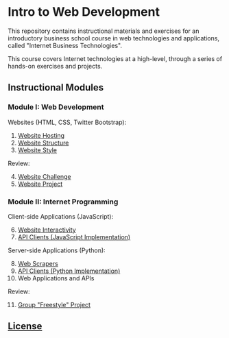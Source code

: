 # Intro to Web Development

This repository contains instructional materials and exercises for an introductory business school course in web technologies and applications, called "Internet Business Technologies".

This course covers Internet technologies at a high-level, through a series of hands-on exercises and projects.

## Instructional Modules

### Module I: Web Development

Websites (HTML, CSS, Twitter Bootstrap):

  1. [Website Hosting](/exercises/open-source/exercise.md)
  2. [Website Structure](/exercises/website-structure/exercise.md)
  3. [Website Style](/exercises/website-style/exercise.md)

Review:

  4. [Website Challenge](/exercises/website-challenge/exercise.md)
  5. [Website Project](/projects/personal-website/project.md)

### Module II: Internet Programming

Client-side Applications (JavaScript):

  6. [Website Interactivity](/exercises/website-interactivity/exercise.md)
  7. [API Clients (JavaScript Implementation)](/exercises/api-client/exercise.md)

Server-side Applications (Python):

  8. [Web Scrapers](/exercises/web-scraper/exercise.md)
  9. [API Clients (Python Implementation)](/exercises/api-client-py/exercise.md)
  10. Web Applications and APIs

Review:

  11.  [Group "Freestyle" Project](/projects/freestyle/project.md)

## [License](/LICENSE)
